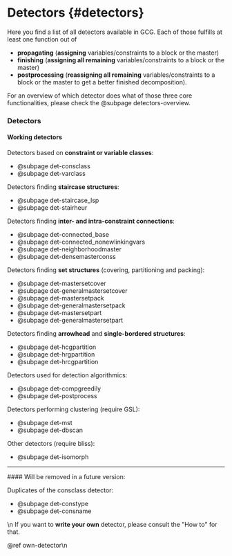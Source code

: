 # Detectors {#detectors}

Here you find a list of all detectors available in GCG. Each of those fulfills at least one
function out of
* **propagating** (**assigning** variables/constraints to a block or the master)
* **finishing** (**assigning all remaining** variables/constraints to a block or the master)
* **postprocessing** (**reassigning all remaining** variables/constraints to a block or the master to get a better finished decomposition).

For an overview of which detector does what of those three core functionalities, please check the @subpage detectors-overview.

### Detectors
#### Working detectors
Detectors based on **constraint or variable classes**:
- @subpage det-consclass
- @subpage det-varclass

Detectors finding **staircase structures**:
- @subpage det-staircase_lsp
- @subpage det-stairheur

Detectors finding **inter- and intra-constraint connections**:
- @subpage det-connected_base
- @subpage det-connected_nonewlinkingvars
- @subpage det-neighborhoodmaster
- @subpage det-densemasterconss

Detectors finding **set structures** (covering, partitioning and packing):
- @subpage det-mastersetcover
- @subpage det-generalmastersetcover
- @subpage det-mastersetpack
- @subpage det-generalmastersetpack
- @subpage det-mastersetpart
- @subpage det-generalmastersetpart

Detectors finding **arrowhead** and **single-bordered structures**:
- @subpage det-hcgpartition
- @subpage det-hrgpartition
- @subpage det-hrcgpartition

Detectors used for detection algorithmics:
- @subpage det-compgreedily
- @subpage det-postprocess

Detectors performing clustering (require GSL):
- @subpage det-mst
- @subpage det-dbscan

Other detectors (require bliss):
- @subpage det-isomorph 

<hr>
#### Will be removed in a future version:

Duplicates of the consclass detector:
- @subpage det-constype
- @subpage det-consname

\n
If you want to **write your own** detector, please consult the "How to"
for that.

@ref own-detector\n
